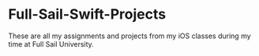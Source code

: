 # Full-Sail-Swift-Projects
These are all my assignments and projects from my iOS classes during my time at Full Sail University.
